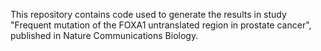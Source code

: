 
This repository contains code used to generate the results in study "Frequent mutation of the FOXA1 untranslated region in prostate cancer", published in Nature Communications Biology.
